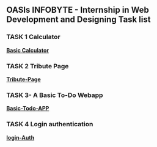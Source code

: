 ## OASIs INFOBYTE - Internship in  Web Development and Designing Task list 


### TASK 1 Calculator 

 [**Basic Calculator**](https://oibsip-level02.vercel.app)

### TASK 2 Tribute Page

 [**Tribute-Page**](https://oibsip-level02-viyp.vercel.app)

### TASK 3- A Basic To-Do Webapp 

 [**Basic-Todo-APP**](https://oibsip-level02-viyp.vercel.app)
 
###  TASK 4 Login authentication

[**login-Auth**](https://oibsip-level02-login-auth.vercel.app)
    

